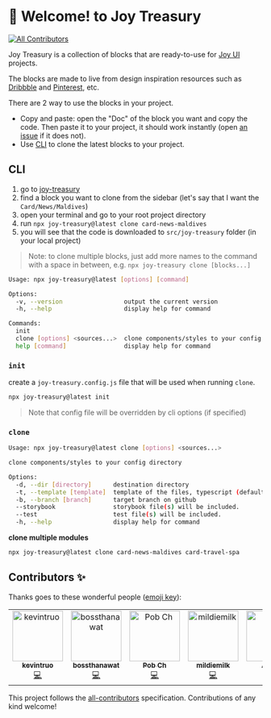# 👋 Welcome! to Joy Treasury
<!-- ALL-CONTRIBUTORS-BADGE:START - Do not remove or modify this section -->
[![All Contributors](https://img.shields.io/badge/all_contributors-6-orange.svg?style=flat-square)](#contributors-)
<!-- ALL-CONTRIBUTORS-BADGE:END -->

Joy Treasury is a collection of blocks that are ready-to-use for [Joy UI](https://mui.com/joy-ui/getting-started/) projects.

The blocks are made to live from design inspiration resources such as [Dribbble](https://dribbble.com/) and [Pinterest](https://www.pinterest.com/), etc.

There are 2 way to use the blocks in your project.

- Copy and paste: open the "Doc" of the block you want and copy the code. Then paste it to your project, it should work instantly (open [an issue](https://github.com/siriwatknp/joy-treasury/issues/new) if it does not).
- Use [CLI](#cli) to clone the latest blocks to your project.

## CLI

1. go to [joy-treasury](https://siriwatknp.github.io/joy-treasury/)
2. find a block you want to clone from the sidebar (let's say that I want the `Card/News/Maldives`)
3. open your terminal and go to your root project directory
4. run `npx joy-treasury@latest clone card-news-maldives`
5. you will see that the code is downloaded to `src/joy-treasury` folder (in your local project)

> Note: to clone multiple blocks, just add more names to the command with a space in between, e.g. `npx joy-treasury clone [blocks...]`

```bash
Usage: npx joy-treasury@latest [options] [command]

Options:
  -v, --version                 output the current version
  -h, --help                    display help for command

Commands:
  init
  clone [options] <sources...>  clone components/styles to your config directory
  help [command]                display help for command
```

### `init`

create a `joy-treasury.config.js` file that will be used when running `clone`.

```bash
npx joy-treasury@latest init
```

> Note that config file will be overridden by cli options (if specified)

### `clone`

```bash
Usage: npx joy-treasury@latest clone [options] <sources...>

clone components/styles to your config directory

Options:
  -d, --dir [directory]      destination directory
  -t, --template [template]  template of the files, typescript (default) | javascript
  -b, --branch [branch]      target branch on github
  --storybook                storybook file(s) will be included.
  --test                     test file(s) will be included.
  -h, --help                 display help for command
```

**clone multiple modules**

```bash
npx joy-treasury@latest clone card-news-maldives card-travel-spa
```

## Contributors ✨

Thanks goes to these wonderful people ([emoji key](https://allcontributors.org/docs/en/emoji-key)):

<!-- ALL-CONTRIBUTORS-LIST:START - Do not remove or modify this section -->
<!-- prettier-ignore-start -->
<!-- markdownlint-disable -->
<table>
  <tbody>
    <tr>
      <td align="center" valign="top" width="14.28%"><a href="https://github.com/kevintruo"><img src="https://avatars.githubusercontent.com/u/137844738?v=4?s=100" width="100px;" alt="kevintruo"/><br /><sub><b>kevintruo</b></sub></a><br /><a href="https://github.com/siriwatknp/joy-treasury/commits?author=kevintruo" title="Code">💻</a></td>
      <td align="center" valign="top" width="14.28%"><a href="https://github.com/bossthanawat"><img src="https://avatars.githubusercontent.com/u/29191825?v=4?s=100" width="100px;" alt="bossthanawat"/><br /><sub><b>bossthanawat</b></sub></a><br /><a href="https://github.com/siriwatknp/joy-treasury/commits?author=bossthanawat" title="Code">💻</a></td>
      <td align="center" valign="top" width="14.28%"><a href="https://crispyscript.com"><img src="https://avatars.githubusercontent.com/u/19894957?v=4?s=100" width="100px;" alt="Pob Ch"/><br /><sub><b>Pob Ch</b></sub></a><br /><a href="https://github.com/siriwatknp/joy-treasury/commits?author=pobch" title="Code">💻</a></td>
      <td align="center" valign="top" width="14.28%"><a href="https://github.com/mildiemilk"><img src="https://avatars.githubusercontent.com/u/19834348?v=4?s=100" width="100px;" alt="mildiemilk"/><br /><sub><b>mildiemilk</b></sub></a><br /><a href="https://github.com/siriwatknp/joy-treasury/commits?author=mildiemilk" title="Code">💻</a></td>
      <td align="center" valign="top" width="14.28%"><a href="http://annerez.github.io"><img src="https://avatars.githubusercontent.com/u/98201562?v=4?s=100" width="100px;" alt="Anner"/><br /><sub><b>Anner</b></sub></a><br /><a href="https://github.com/siriwatknp/joy-treasury/commits?author=Annerez" title="Code">💻</a></td>
      <td align="center" valign="top" width="14.28%"><a href="https://github.com/Tlezip"><img src="https://avatars.githubusercontent.com/u/23031414?v=4?s=100" width="100px;" alt="Tlezip"/><br /><sub><b>Tlezip</b></sub></a><br /><a href="https://github.com/siriwatknp/joy-treasury/commits?author=Tlezip" title="Code">💻</a></td>
    </tr>
  </tbody>
</table>

<!-- markdownlint-restore -->
<!-- prettier-ignore-end -->

<!-- ALL-CONTRIBUTORS-LIST:END -->

This project follows the [all-contributors](https://github.com/all-contributors/all-contributors) specification. Contributions of any kind welcome!